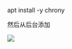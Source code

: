 apt install -y chrony

然后从后台添加

![](https://gitee.com/hxc8/images6/raw/master/img/202407182354152.jpg)